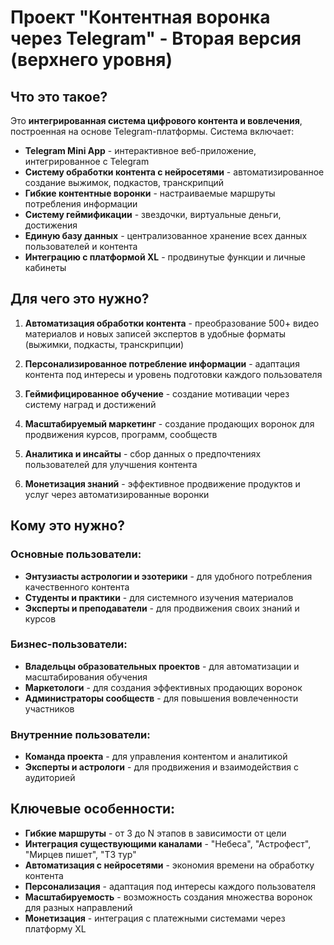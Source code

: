 # Проект "Контентная воронка через Telegram" - Вторая версия (верхнего уровня)

## Что это такое?

Это **интегрированная система цифрового контента и вовлечения**, построенная на основе Telegram-платформы. Система включает:

- **Telegram Mini App** - интерактивное веб-приложение, интегрированное с Telegram
- **Систему обработки контента с нейросетями** - автоматизированное создание выжимок, подкастов, транскрипций
- **Гибкие контентные воронки** - настраиваемые маршруты потребления информации
- **Систему геймификации** - звездочки, виртуальные деньги, достижения
- **Единую базу данных** - централизованное хранение всех данных пользователей и контента
- **Интеграцию с платформой XL** - продвинутые функции и личные кабинеты

## Для чего это нужно?

1. **Автоматизация обработки контента** - преобразование 500+ видео материалов и новых записей экспертов в удобные форматы (выжимки, подкасты, транскрипции)

2. **Персонализированное потребление информации** - адаптация контента под интересы и уровень подготовки каждого пользователя

3. **Геймифицированное обучение** - создание мотивации через систему наград и достижений

4. **Масштабируемый маркетинг** - создание продающих воронок для продвижения курсов, программ, сообществ

5. **Аналитика и инсайты** - сбор данных о предпочтениях пользователей для улучшения контента

6. **Монетизация знаний** - эффективное продвижение продуктов и услуг через автоматизированные воронки

## Кому это нужно?

### Основные пользователи:
- **Энтузиасты астрологии и эзотерики** - для удобного потребления качественного контента
- **Студенты и практики** - для системного изучения материалов
- **Эксперты и преподаватели** - для продвижения своих знаний и курсов

### Бизнес-пользователи:
- **Владельцы образовательных проектов** - для автоматизации и масштабирования обучения
- **Маркетологи** - для создания эффективных продающих воронок
- **Администраторы сообществ** - для повышения вовлеченности участников

### Внутренние пользователи:
- **Команда проекта** - для управления контентом и аналитикой
- **Эксперты и астрологи** - для продвижения и взаимодействия с аудиторией

## Ключевые особенности:

- **Гибкие маршруты** - от 3 до N этапов в зависимости от цели
- **Интеграция существующими каналами** - "Небеса", "Астрофест", "Мирцев пишет", "ТЗ тур"
- **Автоматизация с нейросетями** - экономия времени на обработку контента
- **Персонализация** - адаптация под интересы каждого пользователя
- **Масштабируемость** - возможность создания множества воронок для разных направлений
- **Монетизация** - интеграция с платежными системами через платформу XL